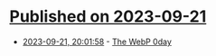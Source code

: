 # [Published on 2023-09-21](index.md)

* [2023-09-21, 20:01:58](https://lobste.rs/s/hx8vjb/webp_0day) - [The WebP 0day](https://blog.isosceles.com/the-webp-0day/)
